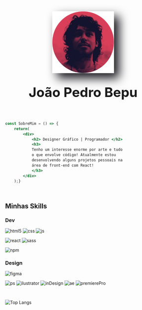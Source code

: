 

<div>
    <div class="c" >
        <img id='perfil' src="./perfil.png" alt="perfil" style=''>
        <h1>João Pedro Bepu</h1>
    </div>



```jsx

const SobreMim = () => {
    return(
        <div>
            <h2> Designer Gráfico | Programador </h2>
            <h3>
            Tenho um interesse enorme por arte e tudo 
            o que envolve código! Atualmente estou
            desenvolvendo alguns projetos pessoais na
            área de front-end com React!
            </h3>
        </div>
    );}

```
</div>




<br>



## Minhas Skills 


### Dev


![html5](https://img.shields.io/badge/HTML5-E34F26?style=for-the-badge&logo=html5&logoColor=white)
![css](https://img.shields.io/badge/CSS3-1572B6?style=for-the-badge&logo=css3&logoColor=white)
![js](https://img.shields.io/badge/JavaScript-323330?style=for-the-badge&logo=javascript&logoColor=F7DF1E`)

![react](https://img.shields.io/badge/React-20232A?style=for-the-badge&logo=react&logoColor=61DAFB)
![sass](https://img.shields.io/badge/Sass-CC6699?style=for-the-badge&logo=sass&logoColor=white)

<!-- WIP
![bootstrap](https://img.shields.io/badge/Bootstrap-563D7C?style=for-the-badge&logo=bootstrap&logoColor=white)
![jquery](https://img.shields.io/badge/jQuery-0769AD?style=for-the-badge&logo=jquery&logoColor=white)
![nodeJS](https://img.shields.io/badge/Node.js-339933?style=for-the-badge&logo=nodedotjs&logoColor=white) -->

![npm](https://img.shields.io/badge/npm-CB3837?style=for-the-badge&logo=npm&logoColor=white)




### Design

![figma](https://img.shields.io/badge/Figma-F24E1E?style=for-the-badge&logo=figma&logoColor=white)

![ps](https://img.shields.io/badge/Adobe%20Photoshop-31A8FF?style=for-the-badge&logo=Adobe%20Photoshop&logoColor=black)
![ilustrator](https://img.shields.io/badge/Adobe%20Illustrator-FF9A00?style=for-the-badge&logo=adobe%20illustrator&logoColor=white)
![inDesign](https://img.shields.io/badge/Adobe%20InDesign-FF3366?style=for-the-badge&logo=Adobe%20InDesign&logoColor=white)
![ae](https://img.shields.io/badge/Adobe%20after%20affects-CF96FD?style=for-the-badge&logo=Adobe%20after%20effects&logoColor=393665)
![premierePro](https://img.shields.io/badge/Adobe%20Premiere%20Pro-9999FF?style=for-the-badge&logo=Adobe%20Premiere%20Pro&logoColor=white)


<br>

![Top Langs](https://github-readme-stats.vercel.app/api/top-langs/?username=jpbepu&layout=compact&theme=monokai)




<style>

    .c{
        display:flex;
        justify-content:space-around;
        align-items:center;
        flex-direction:column;
    }

    #perfil{
        margin-top: 36px;
        width:200px;
        filter: drop-shadow(16px 16px 16px #121218);
    }

    h1{
        margin: 36px;
        font-size:32pt;

    }
    
</style>

